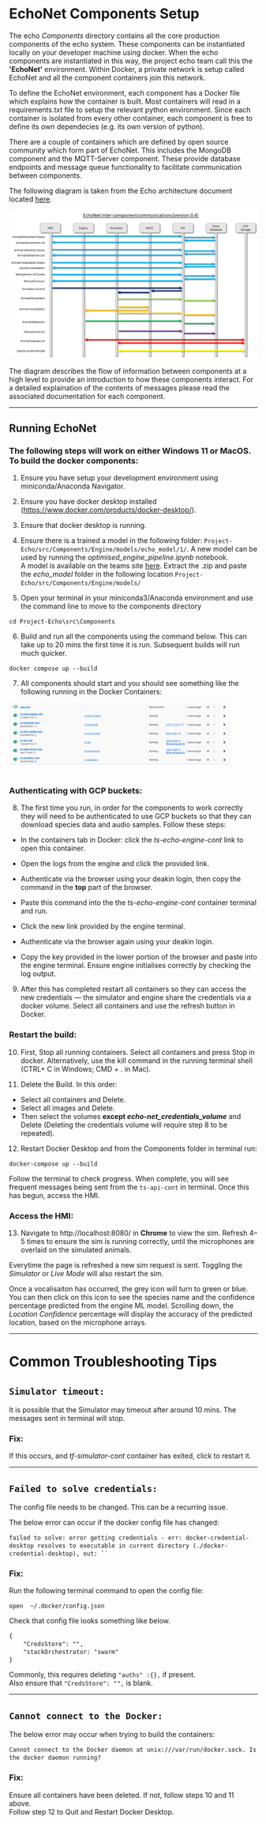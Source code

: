 # EchoNet Components Setup

The echo _Components_ directory contains all the core production components of the echo system. These components can be instantiated locally on your developer machine using docker. When the echo components are instantiated in this way, the project echo team call this the **'EchoNet'** environment. Within Docker, a private network is setup called EchoNet and all the component containers join this network.

To define the EchoNet environment, each component has a Docker file which explains how the container is built. Most containers will read in a requirements.txt file to setup the relevant python environment. Since each container is isolated from every other container, each component is free to define its own dependecies (e.g. its own version of python).

There are a couple of containers which are defined by open source community which form part of EchoNet. This includes the MongoDB component and the MQTT-Server component. These provide database endpoints and message queue functionality to facilitate communication between components.

The following diagram is taken from the Echo architecture document located [here](https://deakin365.sharepoint.com/:p:/r/sites/DataBytes2/Shared%20Documents/Project%20Echo/Architecture/Project%20Echo%20Architecture.pptx?d=wd9aa543f681b45f19357c86377de93d5&csf=1&web=1&e=25pLgW).

![Component Interactions](ComponentInteractions.png)

The diagram describes the flow of information between components at a high level to provide an introduction to how these components interact. For a detailed explaination of the contents of messages please read the associated documentation for each component.

---

## Running EchoNet

### **The following steps will work on either Windows 11 or MacOS. To build the docker components:**

1. Ensure you have setup your development environment using miniconda/Anaconda Navigator.

2. Ensure you have docker desktop installed (https://www.docker.com/products/docker-desktop/).

3. Ensure that docker desktop is running.

4. Ensure there is a trained a model in the following folder: `Project-Echo/src/Components/Engine/models/echo_model/1/`. A new model can be used by running the _optimised_engine_pipeline.ipynb_ notebook.  
   A model is available on the teams site [here](https://deakin365.sharepoint.com/:f:/r/sites/DataBytes2/Shared%20Documents/Project%20Echo/Echo%20Model?csf=1&web=1&e=6feqbC). Extract the .zip and paste the _echo_model_ folder in the following location `Project-Echo/src/Components/Engine/models/`

5. Open your terminal in your miniconda3/Anaconda environment and use the command line to move to the components directory

```
cd Project-Echo\src\Components
```

6. Build and run all the components using the command below. This can take up to 20 mins the first time it is run. Subsequent builds will run much quicker.

```
docker compose up --build
```

7. All components should start and you should see something like the following running in the Docker Containers:

<img src="https://github.com/DataBytes-Organisation/Project-Echo/blob/main/src/Components/DockerContainers.png?raw=true" width="450" height=auto>
<br/><br/>

### Authenticating with GCP buckets:

8. The first time you run, in order for the components to work correctly they will need to be authenticated to use GCP buckets so that they can download species data and audio samples. Follow these steps:

- In the containers tab in Docker: click the _ts-echo-engine-cont_ link to open this container.

- Open the logs from the engine and click the provided link.

- Authenticate via the browser using your deakin login, then copy the command in the **top** part of the browser.

- Paste this command into the the _ts-echo-engine-cont_ container terminal and run.

- Click the new link provided by the engine terminal.

- Authenticate via the browser again using your deakin login.

- Copy the key provided in the lower portion of the browser and paste into the engine terminal. Ensure engine initialises correctly by checking the log output.

9. After this has completed restart all containers so they can access the new credentials — the simulator and engine share the credentials via a docker volume. Select all containers and use the refresh button in Docker.

### Restart the build:

10. First, Stop all running containers. Select all containers and press Stop in docker. Alternatively, use the kill command in the running terminal shell (CTRL+ C in Windows; CMD + . in Mac).

11. Delete the Build. In this order:

- Select all containers and Delete.
- Select all images and Delete.
- Then select the volumes **except _echo-net_credentials_volume_** and Delete (Deleting the credentials volume will require step 8 to be repeated).

12. Restart Docker Desktop and from the Components folder in terminal run:

```
docker-compose up --build
```

Follow the terminal to check progress. When complete, you will see frequent messages being sent from the `ts-api-cont` in terminal. Once this has begun, access the HMI.

### Access the HMI:

13. Navigate to http://localhost:8080/ in **Chrome** to view the sim. Refresh 4–5 times to ensure the sim is running correctly, until the microphones are overlaid on the simulated animals.

Everytime the page is refreshed a new sim request is sent.
Toggling the _Simulator_ or _Live Mode_ will also restart the sim.

Once a vocalisaiton has occurred, the grey icon will turn to green or blue. You can then click on this icon to see the species name and the confidence percentage predicted from the engine ML model. Scrolling down, the _Location Confidence_ percentage will display the accuracy of the predicted location, based on the microphone arrays.

---

# **Common Troubleshooting Tips**

## `Simulator timeout:`

It is possible that the Simulator may timeout after around 10 mins. The messages sent in terminal will stop.

### **Fix:**

If this occurs, and _tf-simulator-cont_ container has exited, click to restart it.

---

## `Failed to solve credentials:`

The config file needs to be changed. This can be a recurring issue.

The below error can occur if the docker config file has changed:

```
failed to solve: error getting credentials - err: docker-credential-desktop resolves to executable in current directory (./docker-credential-desktop), out: ``
```

### **Fix:**

Run the following terminal command to open the config file:

```
open  ~/.docker/config.json
```

Check that config file looks something like below.

```
{
    "CredsStore": "",
    "stackOrchestrator: "swarm"
}
```

Commonly, this requires deleting `"auths" :{},` if present.  
Also ensure that `"CredsStore": "",` is blank.

---

## `Cannot connect to the Docker:`

The below error may occur when trying to build the containers:

```
Cannot connect to the Docker daemon at unix:///var/run/docker.sock. Is the docker daemon running?
```

### **Fix:**

Ensure all containers have been deleted. If not, follow steps 10 and 11 above.  
Follow step 12 to Quit and Restart Docker Desktop.
